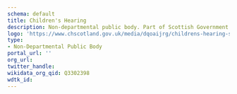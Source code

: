 ```yaml
---
schema: default
title: Children's Hearing
description: Non-departmental public body. Part of Scottish Government
logo: 'https://www.chscotland.gov.uk/media/dqoaijrg/childrens-hearing-scotland-logo.png'
type:
- Non-Departmental Public Body
portal_url: ''
org_url: 
twitter_handle: 
wikidata_org_qid: Q3302398
wdtk_id: 
---
```

